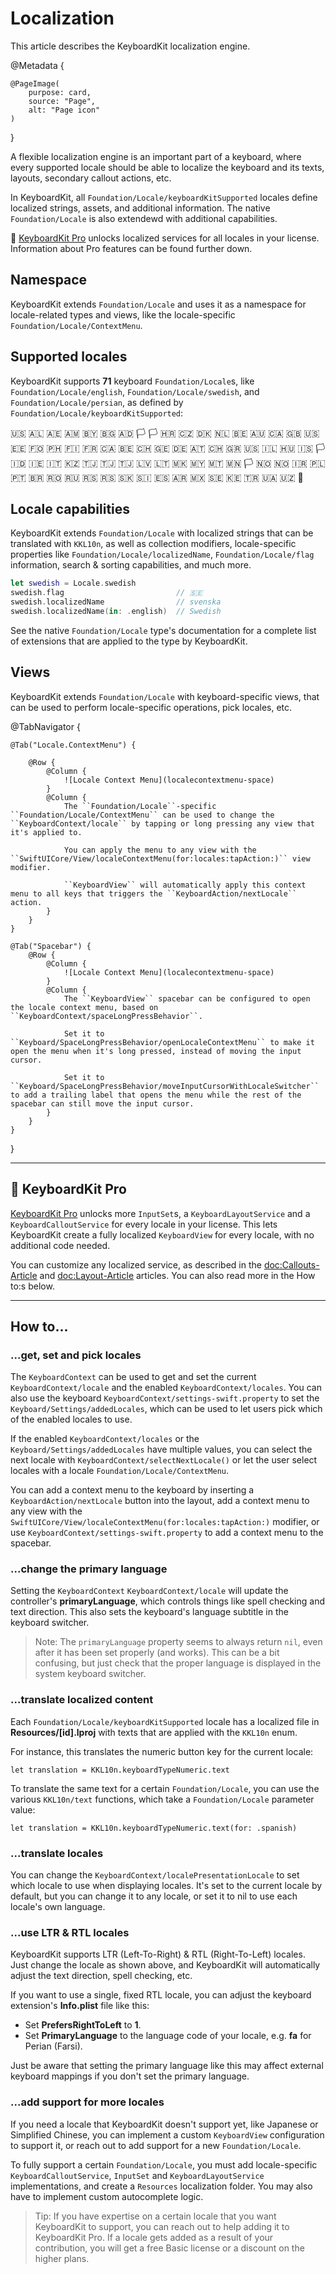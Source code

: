# Localization

This article describes the KeyboardKit localization engine.

@Metadata {

    @PageImage(
        purpose: card,
        source: "Page",
        alt: "Page icon"
    )
}

A flexible localization engine is an important part of a keyboard, where every supported locale should be able to localize the keyboard and its texts, layouts, secondary callout actions, etc.

In KeyboardKit, all ``Foundation/Locale/keyboardKitSupported`` locales define localized strings, assets, and additional information. The native ``Foundation/Locale`` is also extendewd with additional capabilities.

👑 [KeyboardKit Pro][Pro] unlocks localized services for all locales in your license. Information about Pro features can be found further down.

[Pro]: https://github.com/KeyboardKit/KeyboardKitPro



## Namespace

KeyboardKit extends ``Foundation/Locale`` and uses it as a namespace for locale-related types and views, like the locale-specific ``Foundation/Locale/ContextMenu``.



## Supported locales

KeyboardKit supports **71** keyboard ``Foundation/Locale``s, like ``Foundation/Locale/english``, ``Foundation/Locale/swedish``, and ``Foundation/Locale/persian``, as defined by ``Foundation/Locale/keyboardKitSupported``:

🇺🇸 🇦🇱 🇦🇪 🇦🇲 🇧🇾 🇧🇬 🇦🇩 🏳️ 🏳️ 🇭🇷
🇨🇿 🇩🇰 🇳🇱 🇧🇪 🇦🇺 🇨🇦 🇬🇧 🇺🇸 🇪🇪 🇫🇴
🇵🇭 🇫🇮 🇫🇷 🇨🇦 🇧🇪 🇨🇭 🇬🇪 🇩🇪 🇦🇹 🇨🇭 
🇬🇷 🇺🇸 🇮🇱 🇭🇺 🇮🇸 🏳️ 🇮🇩 🇮🇪 🇮🇹 🇰🇿
🇹🇯 🇹🇯 🇹🇯 🇱🇻 🇱🇹 🇲🇰 🇲🇾 🇲🇹 🇲🇳 🏳️
🇳🇴 🇳🇴 🇮🇷 🇵🇱 🇵🇹 🇧🇷 🇷🇴 🇷🇺 🇷🇸 🇷🇸
🇸🇰 🇸🇮 🇪🇸 🇦🇷 🇲🇽 🇸🇪 🇰🇪 🇹🇷 🇺🇦 🇺🇿
🏴󠁧󠁢󠁷󠁬󠁳󠁿 


## Locale capabilities

KeyboardKit extends ``Foundation/Locale`` with localized strings that can be translated with ``KKL10n``, as well as collection modifiers, locale-specific properties like ``Foundation/Locale/localizedName``, ``Foundation/Locale/flag`` information, search & sorting capabilities, and much more.

```swift
let swedish = Locale.swedish
swedish.flag                         // 🇸🇪
swedish.localizedName                // svenska
swedish.localizedName(in: .english)  // Swedish
```

See the native ``Foundation/Locale`` type's documentation for a complete list of extensions that are applied to the type by KeyboardKit. 


## Views

KeyboardKit extends ``Foundation/Locale`` with keyboard-specific views, that can be used to perform locale-specific operations, pick locales, etc.

@TabNavigator {
    
    @Tab("Locale.ContextMenu") {
        
        @Row {
            @Column {
                ![Locale Context Menu](localecontextmenu-space)
            }
            @Column {
                The ``Foundation/Locale``-specific ``Foundation/Locale/ContextMenu`` can be used to change the ``KeyboardContext/locale`` by tapping or long pressing any view that it's applied to.
                
                You can apply the menu to any view with the ``SwiftUICore/View/localeContextMenu(for:locales:tapAction:)`` view modifier.
                
                ``KeyboardView`` will automatically apply this context menu to all keys that triggers the ``KeyboardAction/nextLocale`` action.
            }
        }
    }
    
    @Tab("Spacebar") {
        @Row {
            @Column {
                ![Locale Context Menu](localecontextmenu-space)
            }
            @Column {
                The ``KeyboardView`` spacebar can be configured to open the locale context menu, based on ``KeyboardContext/spaceLongPressBehavior``.
                
                Set it to ``Keyboard/SpaceLongPressBehavior/openLocaleContextMenu`` to make it open the menu when it's long pressed, instead of moving the input cursor.
                
                Set it to ``Keyboard/SpaceLongPressBehavior/moveInputCursorWithLocaleSwitcher`` to add a trailing label that opens the menu while the rest of the spacebar can still move the input cursor.
            }
        }
    }
}


---

## 👑 KeyboardKit Pro

[KeyboardKit Pro][Pro] unlocks more ``InputSet``s, a ``KeyboardLayoutService`` and a ``KeyboardCalloutService`` for every locale in your license. This lets KeyboardKit create a fully localized ``KeyboardView`` for every locale, with no additional code needed.

You can customize any localized service, as described in the <doc:Callouts-Article> and <doc:Layout-Article> articles. You can also read more in the How to:s below.


---

## How to...


### ...get, set and pick locales 

The ``KeyboardContext`` can be used to get and set the current ``KeyboardContext/locale`` and the enabled ``KeyboardContext/locales``. You can also use the keyboard ``KeyboardContext/settings-swift.property`` to set the ``Keyboard/Settings/addedLocales``, which can be used to let users pick which of the enabled locales to use.

If the enabled ``KeyboardContext/locales`` or the ``Keyboard/Settings/addedLocales`` have multiple values, you can select the next locale with ``KeyboardContext/selectNextLocale()`` or let the user select locales with a locale ``Foundation/Locale/ContextMenu``.

You can add a context menu to the keyboard by inserting a ``KeyboardAction/nextLocale`` button into the layout, add a context menu to any view with the ``SwiftUICore/View/localeContextMenu(for:locales:tapAction:)`` modifier, or use ``KeyboardContext/settings-swift.property`` to add a context menu to the spacebar.


### ...change the primary language

Setting the ``KeyboardContext`` ``KeyboardContext/locale`` will update the controller's **primaryLanguage**, which controls things like spell checking and text direction. This also sets the keyboard's language subtitle in the keyboard switcher.

> Note: The `primaryLanguage` property seems to always return `nil`, even after it has been set properly (and works). This can be a bit confusing, but just check that the proper language is displayed in the system keyboard switcher.


### ...translate localized content

Each ``Foundation/Locale/keyboardKitSupported`` locale has a localized file in **Resources/[id].lproj** with texts that are applied with the ``KKL10n`` enum. 

For instance, this translates the numeric button key for the current locale:

```
let translation = KKL10n.keyboardTypeNumeric.text
```

To translate the same text for a certain ``Foundation/Locale``, you can use the various ``KKL10n/text`` functions, which take a ``Foundation/Locale`` parameter value:

```
let translation = KKL10n.keyboardTypeNumeric.text(for: .spanish)
```

### ...translate locales

You can change the ``KeyboardContext/localePresentationLocale`` to set which locale to use when displaying locales. It's set to the current locale by default, but you can change it to any locale, or set it to nil to use each locale's own language.


### ...use LTR & RTL locales

KeyboardKit supports LTR (Left-To-Right) & RTL (Right-To-Left) locales. Just change the locale as shown above, and KeyboardKit will automatically adjust the text direction, spell checking, etc.

If you want to use a single, fixed RTL locale, you can adjust the keyboard extension's **Info.plist** file like this:

* Set **PrefersRightToLeft** to **1**.
* Set **PrimaryLanguage** to the language code of your locale, e.g. **fa** for Perian (Farsi).

Just be aware that setting the primary language like this may affect external keyboard mappings if you don't set the primary language.


### ...add support for more locales

If you need a locale that KeyboardKit doesn't support yet, like Japanese or Simplified Chinese, you can implement a custom ``KeyboardView`` configuration to support it, or reach out to add support for a new ``Foundation/Locale``.

To fully support a certain ``Foundation/Locale``, you must add locale-specific ``KeyboardCalloutService``, ``InputSet`` and ``KeyboardLayoutService`` implementations, and create a `Resources` localization folder. You may also have to implement custom autocomplete logic.

> Tip: If you have expertise on a certain locale that you want KeyboardKit to support, you can reach out to help adding it to KeyboardKit Pro. If a locale gets added as a result of your contribution, you will get a free Basic license or a discount on the higher plans.   


[Pro]: https://github.com/KeyboardKit/KeyboardKitPro
